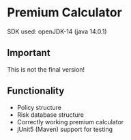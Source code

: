 <h1> Premium Calculator </h1>

SDK used: openJDK-14 (java 14.0.1)


<h2> Important </h2>

This is not the final version!


<h2> Functionality </h2>

* Policy structure
* Risk database structure
* Correctly working premium calculator
* jUnit5 (Maven) support for testing

